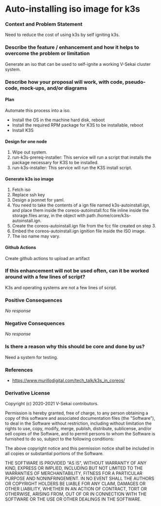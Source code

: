 # Auto-installing iso image for k3s

### Context and Problem Statement

Need to reduce the cost of using k3s by self igniting k3s.

### Describe the feature / enhancement and how it helps to overcome the problem or limitation

Generate an iso that can be used to self-ignite a working V-Sekai cluster system.

### Describe how your proposal will work, with code, pseudo-code, mock-ups, and/or diagrams

#### Plan
Automate this process into a iso.

* Install the OS in the machine hard disk, reboot
* Install the required RPM package for K3S to be installable, reboot
* Install K3S

#### Design for one node

1. Wipe out system.
1. run-k3s-prereq-installer: This service will run a script that installs the package necessary for K3S to be installed.
1. run-k3s-installer: This service will run the K3S install script.

#### Generate k3s iso image

1. Fetch iso
2. Replace ssh key 
3. Design a jsonnet for yaml.
4. You need to take the contents of a ign file named k3s-autoinstall.ign, and place them inside the coreos-autoinstall.fcc file inline inside the storage.files array, in the object with path /home/core/k3s-autoinstall.ign.
5. Create the coreos-autoinstall.ign file from the fcc file created on step 3.
6. Embed the coreos-autoinstall.ign ignition file inside the ISO image.
7. The iso name may vary.

#### Github Actions

Create github actions to upload an artifact


### If this enhancement will not be used often, can it be worked around with a few lines of script?

K3s and operating systems are not a few lines of script.

### Positive Consequences

_No response_

### Negative Consequences

_No response_

### Is there a reason why this should be core and done by us?

Need a system for testing.

### References

* https://www.murillodigital.com/tech_talk/k3s_in_coreos/

### Derivative License

Copyright (c) 2020-2021 V-Sekai contributors.

Permission is hereby granted, free of charge, to any person obtaining a copy
of this software and associated documentation files (the "Software"), to deal
in the Software without restriction, including without limitation the rights
to use, copy, modify, merge, publish, distribute, sublicense, and/or sell
copies of the Software, and to permit persons to whom the Software is
furnished to do so, subject to the following conditions:

The above copyright notice and this permission notice shall be included in all
copies or substantial portions of the Software.

THE SOFTWARE IS PROVIDED "AS IS", WITHOUT WARRANTY OF ANY KIND, EXPRESS OR
IMPLIED, INCLUDING BUT NOT LIMITED TO THE WARRANTIES OF MERCHANTABILITY,
FITNESS FOR A PARTICULAR PURPOSE AND NONINFRINGEMENT. IN NO EVENT SHALL THE
AUTHORS OR COPYRIGHT HOLDERS BE LIABLE FOR ANY CLAIM, DAMAGES OR OTHER
LIABILITY, WHETHER IN AN ACTION OF CONTRACT, TORT OR OTHERWISE, ARISING FROM,
OUT OF OR IN CONNECTION WITH THE SOFTWARE OR THE USE OR OTHER DEALINGS IN THE
SOFTWARE.
